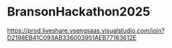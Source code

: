 # BransonHackathon2025


https://prod.liveshare.vsengsaas.visualstudio.com/join?D2198EB41C093AB336003951AEB77163612E
